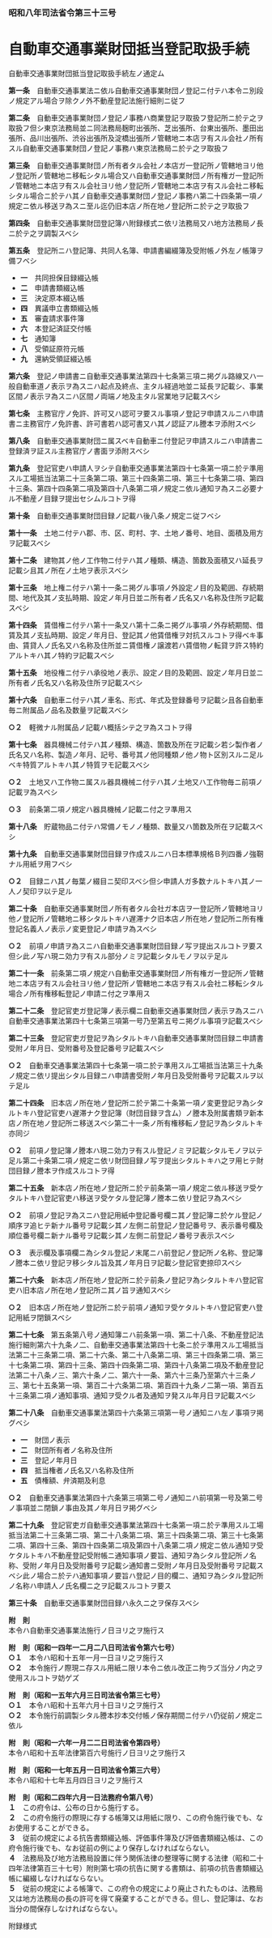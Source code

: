 ### 昭和八年司法省令第三十三号  
# 自動車交通事業財団抵当登記取扱手続  
自動車交通事業財団抵当登記取扱手続左ノ通定ム  
  
  
**第一条**　自動車交通事業法ニ依ル自動車交通事業財団ノ登記ニ付テハ本令ニ別段ノ規定アル場合ヲ除クノ外不動産登記法施行細則ニ従フ  
  
**第二条**　自動車交通事業財団ノ登記ノ事務ハ商業登記ヲ取扱フ登記所ニ於テ之ヲ取扱フ但シ東京法務局並ニ同法務局麹町出張所、芝出張所、台東出張所、墨田出張所、品川出張所、渋谷出張所及淀橋出張所ノ管轄地ニ本店ヲ有スル会社ノ所有スル自動車交通事業財団ノ登記ノ事務ハ東京法務局ニ於テ之ヲ取扱フ  
  
**第三条**　自動車交通事業財団ノ所有者タル会社ノ本店ガ一登記所ノ管轄地ヨリ他ノ登記所ノ管轄地ニ移転シタル場合又ハ自動車交通事業財団ノ所有権ガ一登記所ノ管轄地ニ本店ヲ有スル会社ヨリ他ノ登記所ノ管轄地ニ本店ヲ有スル会社ニ移転シタル場合ニ於テハ其ノ自動車交通事業財団ノ登記ノ事務ハ第二十四条第一項ノ規定ニ依ル移送ヲ為スニ至ル迄仍旧本店ノ所在地ノ登記所ニ於テ之ヲ取扱フ  
  
**第四条**　自動車交通事業財団登記簿ハ附録様式ニ依リ法務局又ハ地方法務局ノ長ニ於テ之ヲ調製スベシ  
  
**第五条**　登記所ニハ登記簿、共同人名簿、申請書編綴簿及受附帳ノ外左ノ帳簿ヲ備フベシ  
* **一**　共同担保目録綴込帳  
* **二**　申請書類綴込帳  
* **三**　決定原本綴込帳  
* **四**　異議申立書類綴込帳  
* **五**　審査請求事件簿  
* **六**　本登記済証交付帳  
* **七**　通知簿  
* **八**　受領証原符元帳  
* **九**　還納受領証綴込帳  
  
**第六条**　登記ノ申請書ニ自動車交通事業法第四十七条第三項ニ掲グル路線又ハ一般自動車道ノ表示ヲ為スニハ起点及終点、主タル経過地並ニ延長ヲ記載シ、事業区間ノ表示ヲ為スニハ区間ノ両端ノ地及主タル営業地ヲ記載スベシ  
  
**第七条**　主務官庁ノ免許、許可又ハ認可ヲ要スル事項ノ登記ヲ申請スルニハ申請書ニ主務官庁ノ免許書、許可書若ハ認可書又ハ其ノ認証アル謄本ヲ添附スベシ  
  
**第八条**　自動車交通事業財団ニ属スベキ自動車ニ付登記ヲ申請スルニハ申請書ニ登録済ヲ証スル主務官庁ノ書面ヲ添附スベシ  
  
**第九条**　登記官吏ハ申請人ヲシテ自動車交通事業法第四十七条第一項ニ於テ準用スル工場抵当法第二十三条第二項、第三十四条第二項、第三十七条第二項、第四十三条、第四十四条第二項及第四十八条第二項ノ規定ニ依ル通知ヲ為スニ必要ナル不動産ノ目録ヲ提出セシムルコトヲ得  
  
**第十条**　自動車交通事業財団目録ノ記載ハ後八条ノ規定ニ従フベシ  
  
**第十一条**　土地ニ付テハ郡、市、区、町村、字、土地ノ番号、地目、面積及用方ヲ記載スベシ  
  
**第十二条**　建物其ノ他ノ工作物ニ付テハ其ノ種類、構造、箇数及面積又ハ延長ヲ記載シ且其ノ所在ノ土地ヲ表示スベシ  
  
**第十三条**　地上権ニ付テハ第十一条ニ掲グル事項ノ外設定ノ目的及範囲、存続期間、地代及其ノ支払時期、設定ノ年月日並ニ所有者ノ氏名又ハ名称及住所ヲ記載スベシ  
  
**第十四条**　賃借権ニ付テハ第十一条又ハ第十二条ニ掲グル事項ノ外存続期間、借賃及其ノ支払時期、設定ノ年月日、登記其ノ他賃借権ヲ対抗スルコトヲ得ベキ事由、賃貸人ノ氏名又ハ名称及住所並ニ賃借権ノ譲渡若ハ賃借物ノ転貸ヲ許ス特約アルトキハ其ノ特約ヲ記載スベシ  
  
**第十五条**　地役権ニ付テハ承役地ノ表示、設定ノ目的及範囲、設定ノ年月日並ニ所有者ノ氏名又ハ名称及住所ヲ記載スベシ  
  
**第十六条**　自動車ニ付テハ其ノ車名、形式、年式及登録番号ヲ記載シ且各自動車毎ニ附属品ノ品名及数量ヲ記載スベシ  
  
**○２**　軽微ナル附属品ノ記載ハ概括シテ之ヲ為スコトヲ得  
  
**第十七条**　器具機械ニ付テハ其ノ種類、構造、箇数及所在ヲ記載シ若シ製作者ノ氏名又ハ名称、製造ノ年月、記号、番号其ノ他同種類ノ他ノ物ト区別スルニ足ルベキ特質アルトキハ其ノ特質ヲモ記載スベシ  
  
**○２**　土地又ハ工作物ニ属スル器具機械ニ付テハ其ノ土地又ハ工作物毎ニ前項ノ記載ヲ為スベシ  
  
**○３**　前条第二項ノ規定ハ器具機械ノ記載ニ付之ヲ準用ス  
  
**第十八条**　貯蔵物品ニ付テハ常備ノモノノ種類、数量又ハ箇数及所在ヲ記載スベシ  
  
**第十九条**　自動車交通事業財団目録ヲ作成スルニハ日本標準規格Ｂ列四番ノ強靭ナル用紙ヲ用フベシ  
  
**○２**　目録ニハ其ノ毎葉ノ綴目ニ契印スベシ但シ申請人ガ多数ナルトキハ其ノ一人ノ契印ヲ以テ足ル  
  
**第二十条**　自動車交通事業財団ノ所有者タル会社ガ本店ヲ一登記所ノ管轄地ヨリ他ノ登記所ノ管轄地ニ移シタルトキハ遅滞ナク旧本店ノ所在地ノ登記所ニ所有権登記名義人ノ表示ノ変更登記ノ申請ヲ為スベシ  
  
**○２**　前項ノ申請ヲ為スニハ自動車交通事業財団目録ノ写ヲ提出スルコトヲ要ス但シ此ノ写ハ現ニ効力ヲ有スル部分ノミヲ記載シタルモノヲ以テ足ル  
  
**第二十一条**　前条第二項ノ規定ハ自動車交通事業財団ノ所有権ガ一登記所ノ管轄地ニ本店ヲ有スル会社ヨリ他ノ登記所ノ管轄地ニ本店ヲ有スル会社ニ移転シタル場合ノ所有権移転登記ノ申請ニ付之ヲ準用ス  
  
**第二十二条**　登記官吏ガ登記簿ノ表示欄ニ自動車交通事業財団ノ表示ヲ為スニハ自動車交通事業法第四十七条第三項第一号乃至第五号ニ掲グル事項ヲ記載スベシ  
  
**第二十三条**　登記官吏ガ登記ヲ為シタルトキハ自動車交通事業財団目録ニ申請書受附ノ年月日、受附番号及登記番号ヲ記載スベシ  
  
**○２**　自動車交通事業法第四十七条第一項ニ於テ準用スル工場抵当法第三十九条ノ規定ニ依リ提出シタル目録ニハ申請書受附ノ年月日及受附番号ヲ記載スルヲ以テ足ル  
  
**第二十四条**　旧本店ノ所在地ノ登記所ニ於テ第二十条第一項ノ変更登記ヲ為シタルトキハ登記官吏ハ遅滞ナク登記簿（財団目録ヲ含ム）ノ謄本及附属書類ヲ新本店ノ所在地ノ登記所ニ移送スベシ第二十一条ノ所有権移転ノ登記ヲ為シタルトキ亦同ジ  
  
**○２**　前項ノ登記簿ノ謄本ハ現ニ効力ヲ有スル登記ノミヲ記載シタルモノヲ以テ足ル第二十条第二項ノ規定ニ依リ財団目録ノ写ヲ提出シタルトキハ之ヲ用ヒテ財団目録ノ謄本ヲ作成スルコトヲ得  
  
**第二十五条**　新本店ノ所在地ノ登記所ニ於テ前条第一項ノ規定ニ依ル移送ヲ受ケタルトキハ登記官吏ハ移送ヲ受ケタル登記簿ノ謄本ニ依リ登記ヲ為スベシ  
  
**○２**　前項ノ登記ヲ為スニハ登記用紙中登記番号欄ニ其ノ登記簿ニ於ケル登記ノ順序ヲ追ヒテ新ナル番号ヲ記載シ其ノ左側ニ前登記ノ登記番号ヲ、表示番号欄及順位番号欄ニ新ナル番号ヲ記載シ其ノ左側ニ前登記ノ番号ヲ表示スベシ  
  
**○３**　表示欄及事項欄ニ為シタル登記ノ末尾ニハ前登記ノ登記所ノ名称、登記簿ノ謄本ニ依リ登記ヲ移シタル旨及其ノ年月日ヲ記載シ登記官吏捺印スベシ  
  
**第二十六条**　新本店ノ所在地ノ登記所ニ於テ前条ノ登記ヲ為シタルトキハ登記官吏ハ旧本店ノ所在地ノ登記所ニ其ノ旨ヲ通知スベシ  
  
**○２**　旧本店ノ所在地ノ登記所ニ於テ前項ノ通知ヲ受ケタルトキハ登記官吏ハ登記用紙ヲ閉鎖スベシ  
  
**第二十七条**　第五条第八号ノ通知簿ニハ前条第一項、第二十八条、不動産登記法施行細則第六十九条ノ二、自動車交通事業法第四十七条ニ於テ準用スル工場抵当法第二十三条第二項、第二十六条、第二十八条第二項、第三十四条第二項、第三十七条第二項、第四十三条、第四十四条第二項、第四十八条第二項及不動産登記法第二十八条ノ三、第六十条ノ二、第六十一条、第六十三条乃至第六十三条ノ三、第七十五条第一項、第百二十六条第二項、第百四十九条ノ二第一項、第百五十三条第二項ノ通知事項、通知ヲ受クル者及通知ヲ発スル年月日ヲ記載スベシ  
  
**第二十八条**　自動車交通事業法第四十六条第三項第一号ノ通知ニハ左ノ事項ヲ掲グベシ  
* **一**　財団ノ表示  
* **二**　財団所有者ノ名称及住所  
* **三**　登記ノ年月日  
* **四**　抵当権者ノ氏名又ハ名称及住所  
* **五**　債権額、弁済期及利息  
  
**○２**　自動車交通事業法第四十六条第三項第二号ノ通知ニハ前項第一号及第二号ノ事項並ニ閉鎖ノ事由及其ノ年月日ヲ掲グベシ  
  
**第二十九条**　登記官吏ガ自動車交通事業法第四十七条第一項ニ於テ準用スル工場抵当法第二十三条第二項、第二十八条第二項、第三十四条第二項、第三十七条第二項、第四十三条、第四十四条第二項及第四十八条第二項ノ規定ニ依ル通知ヲ受ケタルトキハ不動産登記受附帳ニ通知事項ノ要旨、通知ヲ為シタル登記所ノ名称、受附ノ年月日及受附番号ヲ記載シ通知書ニ受附ノ年月日及受附番号ヲ記載スベシ此ノ場合ニ於テハ通知事項ノ要旨ハ登記ノ目的欄ニ、通知ヲ為シタル登記所ノ名称ハ申請人ノ氏名欄ニ之ヲ記載スルコトヲ要ス  
  
**第三十条**　自動車交通事業財団目録ハ永久ニ之ヲ保存スベシ  
  
**附　則**  
本令ハ自動車交通事業法施行ノ日ヨリ之ヲ施行ス  
  
**附　則（昭和一四年一二月二八日司法省令第六七号）**  
**○１**　本令ハ昭和十五年一月一日ヨリ之ヲ施行ス  
**○２**　本令施行ノ際現ニ存スル用紙ニ限リ本令ニ依ル改正ニ拘ラズ当分ノ内之ヲ使用スルコトヲ妨ゲズ  
  
**附　則（昭和一五年六月三日司法省令第三七号）**  
**○１**　本令ハ昭和十五年六月十日ヨリ之ヲ施行ス  
**○２**　本令施行前調製シタル謄本抄本交付帳ノ保存期間ニ付テハ仍従前ノ規定ニ依ル  
  
**附　則（昭和一六年一月二二日司法省令第四号）**  
本令ハ昭和十五年法律第百六号施行ノ日ヨリ之ヲ施行ス  
  
**附　則（昭和一七年五月一日司法省令第三六号）**  
本令ハ昭和十七年五月四日ヨリ之ヲ施行ス  
  
**附　則（昭和二四年六月一日法務府令第八号）**  
**１**　この府令は、公布の日から施行する。  
**２**　この府令施行の際現に存する帳簿又は用紙に限り、この府令施行後でも、なお使用することができる。  
**３**　従前の規定による抗告書類綴込帳、評価事件簿及び評価書類綴込帳は、この府令施行後でも、なお従前の例により保存しなければならない。  
**４**　法務局及び地方法務局設置に伴う関係法律の整理等に関する法律（昭和二十四年法律第百三十七号）附則第七項の抗告に関する書類は、前項の抗告書類綴込帳に編綴しなければならない。  
**５**　従前の規定による帳簿で、この府令の規定により廃止されたものは、法務局又は地方法務局の長の許可を得て廃棄することができる。但し、登記簿は、なお当分の間保存しなければならない。  
  
附録様式
          
        